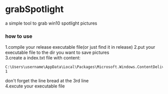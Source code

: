 # grabSpotlight
a simple tool to grab win10 spotlight pictures

### how to use
1.compile your release executable file(or just find it in release)
2.put your executable file to the dir you want to save pictures  
3.create a index.txt file with content:  
```
C:\Users\username\AppData\Local\Packages\Microsoft.Windows.ContentDeliveryManager_cw5n1h2txyewy\LocalState\Assets
1

```
don't forget the line bread at the 3rd line  
4.excute your executable file  
